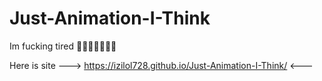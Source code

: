 # Just-Animation-I-Think

Im fucking tired 🙏🙏🙏🙏😭😭😭

Here is site ---> https://izilol728.github.io/Just-Animation-I-Think/ <---

